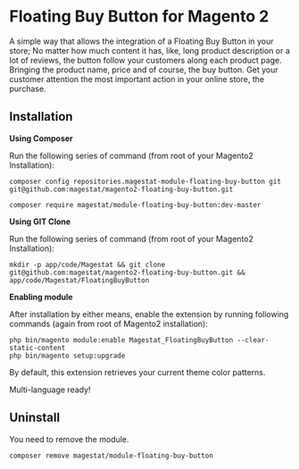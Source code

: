 Floating Buy Button for Magento 2
==================

A simple way that allows the integration of a Floating Buy Button in your store;
No matter how much content it has, like, long product description or a lot of 
reviews, the button follow your customers along each product page. Bringing the 
product name, price and of course, the buy button.
Get your customer attention the most important action in your online store, the 
purchase.

Installation
-------------
**Using Composer**

Run the following series of command (from root of your Magento2 Installation):
```
composer config repositories.magestat-module-floating-buy-button git git@github.com:magestat/magento2-floating-buy-button.git

composer require magestat/module-floating-buy-button:dev-master
```

**Using GIT Clone**

Run the following series of command (from root of your Magento2 Installation):
```
mkdir -p app/code/Magestat && git clone git@github.com:magestat/magento2-floating-buy-button.git && app/code/Magestat/FloatingBuyButton
```

**Enabling module**

After installation by either means, enable the extension by running following 
commands (again from root of Magento2 installation):
```
php bin/magento module:enable Magestat_FloatingBuyButton --clear-static-content
php bin/magento setup:upgrade
```

By default, this extension retrieves your current theme color patterns.

Multi-language ready!


Uninstall
-------------

You need to remove the module.
```
composer remove magestat/module-floating-buy-button
```